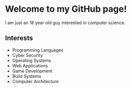 # Welcome to my GitHub page!

I am just an 18 year old guy interested in computer science.

## Interests
- Programming Languages
- Cyber Security
- Operating Systems
- Web Applications
- Game Development
- Build Systems
- Computer Architecture
